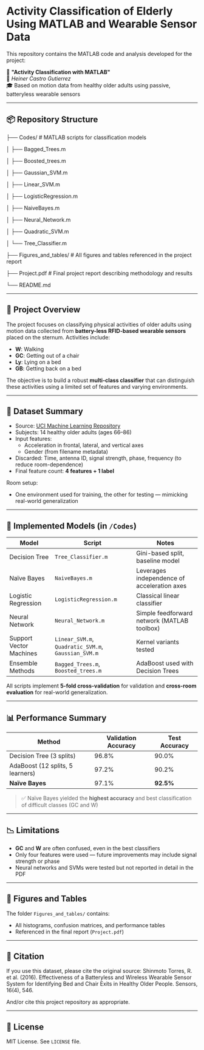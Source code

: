 # Activity Classification of Elderly Using MATLAB and Wearable Sensor Data

This repository contains the MATLAB code and analysis developed for the project:

📄 **"Activity Classification with MATLAB"**  
👤 *Heiner Castro Gutierrez*  
🎓 Based on motion data from healthy older adults using passive, batteryless wearable sensors

---

## 📦 Repository Structure
├── Codes/                     # MATLAB scripts for classification models

│   ├── Bagged_Trees.m

│   ├── Boosted_trees.m

│   ├── Gaussian_SVM.m

│   ├── Linear_SVM.m

│   ├── LogisticRegression.m

│   ├── NaiveBayes.m

│   ├── Neural_Network.m

│   ├── Quadratic_SVM.m

│   └── Tree_Classifier.m

├── Figures_and_tables/       # All figures and tables referenced in the project report

├── Project.pdf                # Final project report describing methodology and results

└── README.md

---

## 🧪 Project Overview

The project focuses on classifying physical activities of older adults using motion data collected from **battery-less RFID-based wearable sensors** placed on the sternum. Activities include:

- **W**: Walking  
- **GC**: Getting out of a chair  
- **Ly**: Lying on a bed  
- **GB**: Getting back on a bed

The objective is to build a robust **multi-class classifier** that can distinguish these activities using a limited set of features and varying environments.

---

## 🧬 Dataset Summary

- Source: [UCI Machine Learning Repository](https://archive.ics.uci.edu/)
- Subjects: 14 healthy older adults (ages 66–86)
- Input features:  
  - Acceleration in frontal, lateral, and vertical axes  
  - Gender (from filename metadata)  
- Discarded: Time, antenna ID, signal strength, phase, frequency (to reduce room-dependence)
- Final feature count: **4 features + 1 label**

Room setup:
- One environment used for training, the other for testing — mimicking real-world generalization

---

## 🤖 Implemented Models (in `/Codes`)

| Model               | Script               | Notes                                        |
|--------------------|----------------------|----------------------------------------------|
| Decision Tree       | `Tree_Classifier.m`   | Gini-based split, baseline model             |
| Naïve Bayes         | `NaiveBayes.m`        | Leverages independence of acceleration axes  |
| Logistic Regression | `LogisticRegression.m`| Classical linear classifier                   |
| Neural Network      | `Neural_Network.m`    | Simple feedforward network (MATLAB toolbox)  |
| Support Vector Machines | `Linear_SVM.m`, `Quadratic_SVM.m`, `Gaussian_SVM.m` | Kernel variants tested |
| Ensemble Methods    | `Bagged_Trees.m`, `Boosted_trees.m` | AdaBoost used with Decision Trees           |

All scripts implement **5-fold cross-validation** for validation and **cross-room evaluation** for real-world generalization.

---

## 📊 Performance Summary

| Method         | Validation Accuracy | Test Accuracy |
|----------------|---------------------|---------------|
| Decision Tree (3 splits) | 96.8%             | 90.0%         |
| AdaBoost (12 splits, 5 learners) | 97.2% | 90.2%         |
| **Naïve Bayes**        | 97.1%             | **92.5%**     |

> ✅ Naïve Bayes yielded the **highest accuracy** and best classification of difficult classes (GC and W)

---

## 📉 Limitations

- **GC** and **W** are often confused, even in the best classifiers  
- Only four features were used — future improvements may include signal strength or phase  
- Neural networks and SVMs were tested but not reported in detail in the PDF

---

## 📎 Figures and Tables

The folder `Figures_and_tables/` contains:
- All histograms, confusion matrices, and performance tables
- Referenced in the final report (`Project.pdf`)

---

## 🧠 Citation

If you use this dataset, please cite the original source: 
Shinmoto Torres, R. et al. (2016). Effectiveness of a Batteryless and Wireless Wearable Sensor System for Identifying Bed and Chair Exits in Healthy Older People. Sensors, 16(4), 546.

And/or cite this project repository as appropriate.

---

## 📝 License

MIT License. See `LICENSE` file.
